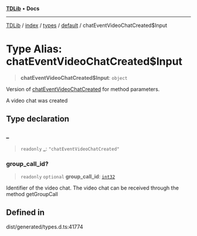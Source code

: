 [**TDLib**](../../../../../../README.md) • **Docs**

***

[TDLib](../../../../../../modules.md) / [index](../../../../../README.md) / [types](../../../README.md) / [default](../README.md) / chatEventVideoChatCreated$Input

# Type Alias: chatEventVideoChatCreated$Input

> **chatEventVideoChatCreated$Input**: `object`

Version of [chatEventVideoChatCreated](chatEventVideoChatCreated.md) for method parameters.

A video chat was created

## Type declaration

### \_

> `readonly` **\_**: `"chatEventVideoChatCreated"`

### group\_call\_id?

> `readonly` `optional` **group\_call\_id**: [`int32`](int32.md)

Identifier of the video chat. The video chat can be received through the method getGroupCall

## Defined in

dist/generated/types.d.ts:41774
